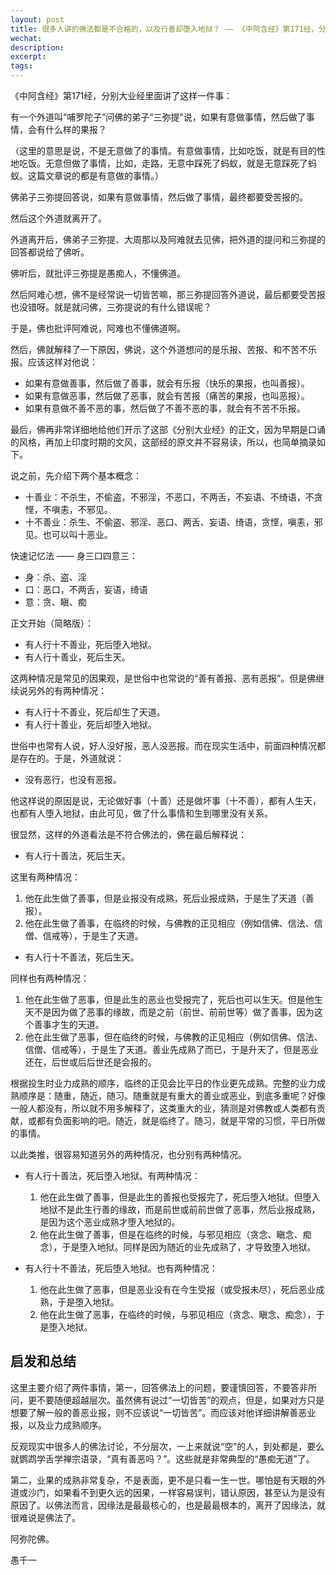 ```yaml
---
layout: post
title: 很多人讲的佛法都是不合格的，以及行善却堕入地狱？ —— 《中阿含经》第171经，分别大业经
wechat: 
description: 
excerpt: 
tags:
---
```


《中阿含经》第171经，分别大业经里面讲了这样一件事：

有一个外道叫“哺罗陀子”问佛的弟子“三弥提”说，如果有意做事情，然后做了事情，会有什么样的果报？

（这里的意思是说，不是无意做了的事情。有意做事情，比如吃饭，就是有目的性地吃饭。无意但做了事情，比如，走路，无意中踩死了蚂蚁，就是无意踩死了蚂蚁。这篇文章说的都是有意做的事情。）

佛弟子三弥提回答说，如果有意做事情，然后做了事情，最终都要受苦报的。

然后这个外道就离开了。

外道离开后，佛弟子三弥提、大周那以及阿难就去见佛，把外道的提问和三弥提的回答都说给了佛听。

佛听后，就批评三弥提是愚痴人，不懂佛道。

然后阿难心想，佛不是经常说一切皆苦嘛，那三弥提回答外道说，最后都要受苦报也没错呀。就是就问佛，三弥提说的有什么错误呢？

于是，佛也批评阿难说，阿难也不懂佛道啊。

然后，佛就解释了一下原因，佛说，这个外道想问的是乐报、苦报、和不苦不乐报。应该这样对他说：
* 如果有意做善事，然后做了善事，就会有乐报（快乐的果报，也叫善报）。
* 如果有意做恶事，然后做了恶事，就会有苦报（痛苦的果报，也叫恶报）。
* 如果有意做不善不恶的事，然后做了不善不恶的事，就会有不苦不乐报。

最后，佛再非常详细地给他们开示了这部《分别大业经》的正文，因为早期是口诵的风格，再加上印度时期的文风，这部经的原文并不容易读，所以，也简单摘录如下。

说之前，先介绍下两个基本概念：
* 十善业：不杀生，不偷盗，不邪淫，不恶口，不两舌，不妄语、不绮语，不贪悭，不嗔恚，不邪见。
* 十不善业：杀生、不偷盗、邪淫、恶口、两舌、妄语、绮语，贪悭，嗔恚，邪见。也可以叫十恶业。

快速记忆法 —— 身三口四意三：
* 身：杀、盗、淫
* 口：恶口，不两舌，妄语，绮语
* 意：贪、瞋、痴

正文开始（简略版）：
* 有人行十不善业，死后堕入地狱。
* 有人行十善业，死后生天。

这两种情况是常见的因果观，是世俗中也常说的“善有善报、恶有恶报”。但是佛继续说另外的有两种情况：

* 有人行十不善业，死后却生了天道。
* 有人行十善业，死后却堕入地狱。

世俗中也常有人说，好人没好报，恶人没恶报。而在现实生活中，前面四种情况都是存在的。于是，外道就说：

* 没有恶行，也没有恶报。

他这样说的原因是说，无论做好事（十善）还是做坏事（十不善），都有人生天，也都有人堕入地狱，由此可见，做了什么事情和生到哪里没有关系。

很显然，这样的外道看法是不符合佛法的，佛在最后解释说：

* 有人行十善法，死后生天。

这里有两种情况：
1. 他在此生做了善事，但是业报没有成熟，死后业报成熟，于是生了天道（善报）。
2. 他在此生做了善事，在临终的时候，与佛教的正见相应（例如信佛、信法、信僧、信戒等），于是生了天道。

* 有人行十不善法，死后生天。

同样也有两种情况：
1. 他在此生做了恶事，但是此生的恶业也受报完了，死后也可以生天。但是他生天不是因为做了恶事的缘故，而是之前（前世、前前世等）做了善事，因为这个善事才生的天道。
2. 他在此生做了恶事，但在临终的时候，与佛教的正见相应（例如信佛、信法、信僧、信戒等），于是生了天道。善业先成熟了而已，于是升天了，但是恶业还在，后世或后后世还是会报的。

根据投生时业力成熟的顺序，临终的正见会比平日的作业更先成熟。完整的业力成熟顺序是：随重，随近，随习。随重就是有重大的善业或恶业，到底多重呢？好像一般人都没有，所以就不用多解释了，这类重大的业，猜测是对佛教或人类都有贡献，或都有负面影响的吧。随近，就是临终了。随习，就是平常的习惯，平日所做的事情。

以此类推，很容易知道另外的两种情况，也分别有两种情况。

* 有人行十善法，死后堕入地狱。有两种情况：
  1. 他在此生做了善事，但是此生的善报也受报完了，死后堕入地狱。但堕入地狱不是此生行善的缘故，而是前世或前前世做了恶事，然后业报成熟，是因为这个恶业成熟才堕入地狱的。
  2. 他在此生做了善事，但是在临终的时候，与邪见相应（贪念、瞋念、痴念），于是堕入地狱。同样是因为随近的业先成熟了，才导致堕入地狱。

* 有人行十不善法，死后堕入地狱。也有两种情况：
  1. 他在此生做了恶事，但是恶业没有在今生受报（或受报未尽），死后恶业成熟，于是堕入地狱。
  2. 他在此生做了恶事，在临终的时候，与邪见相应（贪念、瞋念、痴念），于是堕入地狱。

## 启发和总结

这里主要介绍了两件事情，第一，回答佛法上的问题，要谨慎回答，不要答非所问，更不要随便超越层次。虽然佛有说过“一切皆苦”的观点，但是，如果对方只是想要了解一般的善恶业报，则不应该说“一切皆苦”。而应该对他详细讲解善恶业报，以及业力成熟顺序。

反观现实中很多人的佛法讨论，不分层次，一上来就说“空”的人，到处都是，要么就鹦鹉学舌学禅宗语录，“真有善恶吗？”。这些就是非常典型的“愚痴无道”了。

第二，业果的成熟非常复杂，不是表面，更不是只看一生一世。哪怕是有天眼的外道或沙门，如果看不到更久远的因果，一样容易误判，错认原因，甚至认为是没有原因了。以佛法而言，因缘法是最最核心的，也是最最根本的，离开了因缘法，就很难说是佛法了。



阿弥陀佛。

愚千一

